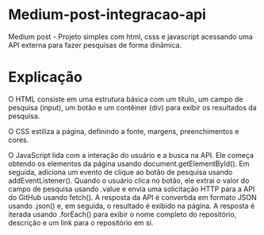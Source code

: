 # Medium-post-integracao-api

Medium post - Projeto simples com html, csss e javascript acessando uma API externa para fazer pesquisas de forma dinâmica. 

# Explicação

O HTML consiste em uma estrutura básica com um título, um campo de pesquisa (input), um botão e um contêiner (div) para exibir os resultados da pesquisa.

O CSS estiliza a página, definindo a fonte, margens, preenchimentos e cores.

O JavaScript lida com a interação do usuário e a busca na API. Ele começa obtendo os elementos da página usando document.getElementById(). Em seguida, adiciona um evento de clique ao botão de pesquisa usando addEventListener(). Quando o usuário clica no botão, ele extrai o valor do campo de pesquisa usando .value e envia uma solicitação HTTP para a API do GitHub usando fetch(). A resposta da API é convertida em formato JSON usando .json() e, em seguida, o resultado é exibido na página. A resposta é iterada usando .forEach() para exibir o nome completo do repositório, descrição e um link para o repositório em si.

